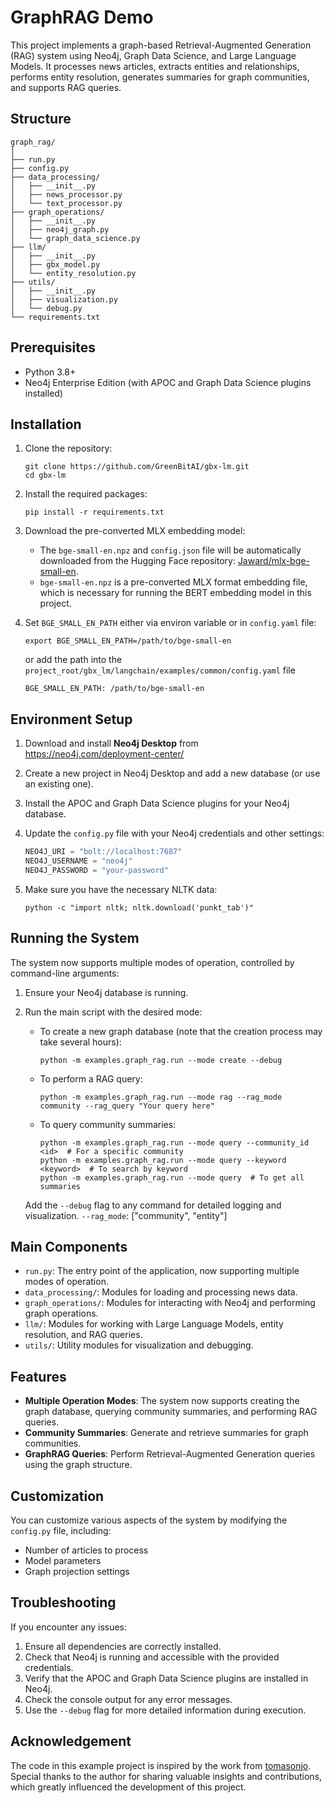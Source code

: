 # GraphRAG Demo
This project implements a graph-based Retrieval-Augmented Generation (RAG) system using Neo4j, Graph Data Science, and Large Language Models.
It processes news articles, extracts entities and relationships, performs entity resolution, generates summaries for graph communities, and supports RAG queries.

## Structure

```
graph_rag/
│
├── run.py
├── config.py
├── data_processing/
│   ├── __init__.py
│   ├── news_processor.py
│   └── text_processor.py
├── graph_operations/
│   ├── __init__.py
│   ├── neo4j_graph.py
│   └── graph_data_science.py
├── llm/
│   ├── __init__.py
│   ├── gbx_model.py
│   └── entity_resolution.py
├── utils/
│   ├── __init__.py
│   ├── visualization.py
│   └── debug.py
└── requirements.txt
```

## Prerequisites

- Python 3.8+
- Neo4j Enterprise Edition (with APOC and Graph Data Science plugins installed)

## Installation

1. Clone the repository:
   ```
   git clone https://github.com/GreenBitAI/gbx-lm.git
   cd gbx-lm
   ```
   
2. Install the required packages:
   ```
   pip install -r requirements.txt
   ```
   
3. Download the pre-converted MLX embedding model:
   - The `bge-small-en.npz` and `config.json` file will be automatically downloaded from the Hugging Face repository: [Jaward/mlx-bge-small-en](https://huggingface.co/Jaward/mlx-bge-small-en).
   - `bge-small-en.npz` is a pre-converted MLX format embedding file, which is necessary for running the BERT embedding model in this project.

4. Set `BGE_SMALL_EN_PATH` either via environ variable or in `config.yaml` file:
   ```
   export BGE_SMALL_EN_PATH=/path/to/bge-small-en
   ```
   or add the path into the `project_root/gbx_lm/langchain/examples/common/config.yaml` file
   ```
   BGE_SMALL_EN_PATH: /path/to/bge-small-en
   ```

## Environment Setup

1. Download and install **Neo4j Desktop** from https://neo4j.com/deployment-center/

2. Create a new project in Neo4j Desktop and add a new database (or use an existing one).

3. Install the APOC and Graph Data Science plugins for your Neo4j database.

4. Update the `config.py` file with your Neo4j credentials and other settings:
   ```python
   NEO4J_URI = "bolt://localhost:7687"
   NEO4J_USERNAME = "neo4j"
   NEO4J_PASSWORD = "your-password"
   ```

5. Make sure you have the necessary NLTK data:
   ```
   python -c "import nltk; nltk.download('punkt_tab')"
   ```

## Running the System

The system now supports multiple modes of operation, controlled by command-line arguments:

1. Ensure your Neo4j database is running.

2. Run the main script with the desired mode:

   - To create a new graph database (note that the creation process may take several hours):
     ```
     python -m examples.graph_rag.run --mode create --debug
     ```
   - To perform a RAG query:
     ```
     python -m examples.graph_rag.run --mode rag --rag_mode community --rag_query "Your query here"
     ```
   - To query community summaries:
     ```
     python -m examples.graph_rag.run --mode query --community_id <id>  # For a specific community
     python -m examples.graph_rag.run --mode query --keyword <keyword>  # To search by keyword
     python -m examples.graph_rag.run --mode query  # To get all summaries
     ```

   Add the `--debug` flag to any command for detailed logging and visualization. `--rag_mode`: ["community", "entity"]

## Main Components

- `run.py`: The entry point of the application, now supporting multiple modes of operation.
- `data_processing/`: Modules for loading and processing news data.
- `graph_operations/`: Modules for interacting with Neo4j and performing graph operations.
- `llm/`: Modules for working with Large Language Models, entity resolution, and RAG queries.
- `utils/`: Utility modules for visualization and debugging.

## Features

- **Multiple Operation Modes**: The system now supports creating the graph database, querying community summaries, and performing RAG queries.
- **Community Summaries**: Generate and retrieve summaries for graph communities.
- **GraphRAG Queries**: Perform Retrieval-Augmented Generation queries using the graph structure.

## Customization

You can customize various aspects of the system by modifying the `config.py` file, including:
- Number of articles to process
- Model parameters
- Graph projection settings

## Troubleshooting

If you encounter any issues:
1. Ensure all dependencies are correctly installed.
2. Check that Neo4j is running and accessible with the provided credentials.
3. Verify that the APOC and Graph Data Science plugins are installed in Neo4j.
4. Check the console output for any error messages.
5. Use the `--debug` flag for more detailed information during execution.

## Acknowledgement

The code in this example project is inspired by the work from [tomasonjo](https://github.com/tomasonjo/blogs/blob/master/llm/ms_graphrag.ipynb). Special thanks to the author for sharing valuable insights and contributions, which greatly influenced the development of this project.